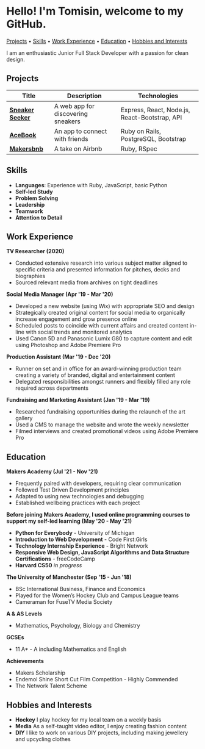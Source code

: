 # Hello! I'm Tomisin, welcome to my GitHub.

[Projects](#Projects) • [Skills](#Skills) • [Work Experience](#Work-Experience) • [Education](#Education) • [Hobbies and Interests](#Hobbies-and-Interests)

I am an enthusiastic Junior Full Stack Developer with a passion for clean design.

## Projects

|Title|Description|Technologies|
| --- | --- | --- |
|**[Sneaker Seeker](https://github.com/InfobyAdrienne/Sneaker-Seeker-Demo)**|A web app for discovering sneakers| Express, React, Node.js, React-Bootstrap, API|
|**[AceBook](https://github.com/Jessocxz98/acebook-anti-social-media-inc)**|An app to connect with friends|Ruby on Rails, PostgreSQL, Bootstrap|
|**[Makersbnb](https://github.com/rhianeKobar/Makers_bnb)**|A take on Airbnb|Ruby, RSpec|

## Skills

- **Languages**: Experience with Ruby, JavaScript, basic Python
- **Self-led Study**
- **Problem Solving**
- **Leadership**
- **Teamwork**
- **Attention to Detail**

## Work Experience

**TV Researcher (2020)**
- Conducted extensive research into various subject matter aligned to specific criteria and presented information for pitches, decks and biographies
- Sourced relevant media from archives on tight deadlines

**Social Media Manager (Apr '19 - Mar '20)**
- Developed a new website (using Wix) with appropriate SEO and design
- Strategically created original content for social media to organically increase engagement and grow presence online
- Scheduled posts to coincide with current affairs and created content in-line with social trends and monitored analytics
- Used Canon 5D and Panasonic Lumix G80 to capture content and edit using Photoshop and Adobe Premiere Pro

**Production Assistant (Mar '19 - Dec '20)**
- Runner on set and in office for an award-winning production team creating a variety of branded, digital and entertainment content
- Delegated responsibilities amongst runners and flexibly filled any role required across departments

**Fundraising and Marketing Assistant (Jan '19 - Mar '19)**
- Researched fundraising opportunities during the relaunch of the art gallery
- Used a CMS to manage the website and wrote the weekly newsletter
- Filmed interviews and created promotional videos using Adobe Premiere Pro

## Education

**Makers Academy (Jul '21 - Nov '21)**

- Frequently paired with developers, requiring clear communication
- Followed Test Driven Development principles
- Adapted to using new technologies and debugging
- Established wellbeing practices with each project

**Before joining Makers Academy, I used online programming courses to support my self-led learning (May '20 - May '21)**

- **Python for Everybody** - University of Michigan
- **Introduction to Web Development** - Code First:Girls
- **Technology Internship Experience** - Bright Network
- **Responsive Web Design, JavaScript Algorithms and Data Structure Certifications** - freeCodeCamp
- **Harvard CS50** _in progress_

**The University of Manchester (Sep '15 - Jun '18)**

- BSc International Business, Finance and Economics
- Played for the Women’s Hockey Club and Campus League teams
- Cameraman for FuseTV Media Society

**A & AS Levels**
- Mathematics, Psychology, Biology and Chemistry

**GCSEs**
- 11 A* - A including Mathematics and English

**Achievements**
- Makers Scholarship
- Endemol Shine Short Cut Film Competition - Highly Commended
- The Network Talent Scheme

## Hobbies and Interests
- **Hockey** I play hockey for my local team on a weekly basis
- **Media** As a self-taught video editor, I enjoy creating fashion content
- **DIY** I like to work on various DIY projects, including making jewellery and upcycling clothes
